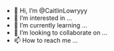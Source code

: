 - 👋 Hi, I’m @CaitlinLowryyy
- 👀 I’m interested in ...
- 🌱 I’m currently learning ...
- 💞️ I’m looking to collaborate on ...
- 📫 How to reach me ...

<!---
CaitlinLowryyy/CaitlinLowryyy is a ✨ special ✨ repository because its `README.md` (this file) appears on your GitHub profile.
You can click the Preview link to take a look at your changes.
--->
